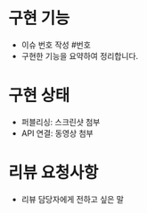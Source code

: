 # 구현 기능
- 이슈 번호 작성 #번호
- 구현한 기능을 요약하여 정리합니다.

# 구현 상태
- 퍼블리싱: 스크린샷 첨부
- API 연결: 동영상 첨부

# 리뷰 요청사항
- 리뷰 담당자에게 전하고 싶은 말
